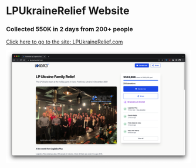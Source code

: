 # LPUkraineRelief Website

### Collected 550K in 2 days from 200+ people

[Click here to go to the site: LPUkraineRelief.com](https://LPUkraineRelief.com/) 


![Site Preview](public/site.png)